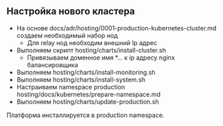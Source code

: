 ## Настройка нового кластера

- На основе docs/adr/hosting/0001-production-kubernetes-cluster.md создаем необходимый набор нод
    - Для relay нод необходим внешний Ip адрес
- Выполняем скрипт hosting/charts/install-cluster.sh
    - Привязываем доменное имя *... к ip адресу nginx балансировщика
- Выполняем hosting/charts/install-monitoring.sh
- Выполняем hosting/charts/install-system.sh
- Настраиваем namespace production hosting/docs/kubernetes/prepare-namespace.md
- Выполняем hosting/charts/update-production.sh

Платформа инсталлируется в production namespace.
